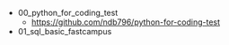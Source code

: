 * 00_python_for_coding_test
	- https://github.com/ndb796/python-for-coding-test
* 01_sql_basic_fastcampus